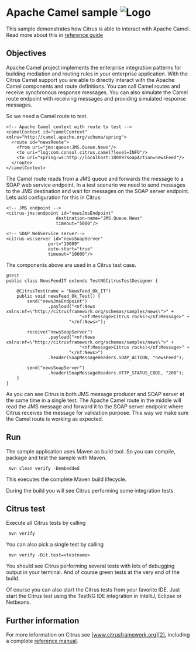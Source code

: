 Apache Camel sample ![Logo][1]
==============

This sample demonstrates how Citrus is able to interact with Apache Camel. Read more about this in [reference guide][4]

Objectives
---------

Apache Camel project implements the enterprise integration patterns for building mediation and routing rules in your enterprise application. With the Citrus 
Camel support you are able to directly interact with the Apache Camel components and route definitions. You can call Camel routes and receive synchronous response messages. 
You can also simulate the Camel route endpoint with receiving messages and providing simulated response messages.

So we need a Camel route to test.

    <!-- Apache Camel context with route to test -->
    <camelContext id="camelContext" xmlns="http://camel.apache.org/schema/spring">
      <route id="newsRoute">
        <from uri="jms:queue:JMS.Queue.News"/>
        <to uri="log:com.consol.citrus.camel?level=INFO"/>
        <to uri="spring-ws:http://localhost:18009?soapAction=newsFeed"/>
      </route>
    </camelContext>

The Camel route reads from a JMS queue and forwards the message to a SOAP web service endpoint. In a test scenario we need to send messages to the JMS destination and wait for messages on
the SOAP server endpoint. Lets add configuration for this in Citrus:

    <!-- JMS endpoint -->
    <citrus-jms:endpoint id="newsJmsEndpoint"
                       destination-name="JMS.Queue.News"
                       timeout="5000"/>

    <!-- SOAP WebService server-->
    <citrus-ws:server id="newsSoapServer"
                    port="18009"
                    auto-start="true"
                    timeout="10000"/>
       
The components above are used in a Citrus test case.
       
    @Test
    public class NewsFeedIT extends TestNGCitrusTestDesigner {
    
        @CitrusTest(name = "NewsFeed_Ok_IT")
        public void newsFeed_Ok_Test() {
            send("newsJmsEndpoint")
                    .payload("<nf:News xmlns:nf=\"http://citrusframework.org/schemas/samples/news\">" +
                                "<nf:Message>Citrus rocks!</nf:Message>" +
                            "</nf:News>");
    
            receive("newsSoapServer")
                    .payload("<nf:News xmlns:nf=\"http://citrusframework.org/schemas/samples/news\">" +
                                "<nf:Message>Citrus rocks!</nf:Message>" +
                            "</nf:News>")
                    .header(SoapMessageHeaders.SOAP_ACTION, "newsFeed");
    
            send("newsSoapServer")
                    .header(SoapMessageHeaders.HTTP_STATUS_CODE, "200");
        }
    }
       
As you can see Citrus is both JMS message producer and SOAP server at the same time in a single test. The Apache Camel route in the middle will read the JMS message and forward it to the SOAP
server endpoint where Citrus receives the message for validation purpose. This way we make sure the Camel route is working as expected.

Run
---------

The sample application uses Maven as build tool. So you can compile, package and test the
sample with Maven.
 
     mvn clean verify -Dembedded
    
This executes the complete Maven build lifecycle.

During the build you will see Citrus performing some integration tests.

Citrus test
---------

Execute all Citrus tests by calling

     mvn verify

You can also pick a single test by calling

     mvn verify -Dit.test=<testname>

You should see Citrus performing several tests with lots of debugging output in your terminal. 
And of course green tests at the very end of the build.

Of course you can also start the Citrus tests from your favorite IDE.
Just start the Citrus test using the TestNG IDE integration in IntelliJ, Eclipse or Netbeans.

Further information
---------

For more information on Citrus see [www.citrusframework.org][2], including
a complete [reference manual][3].

 [1]: https://www.citrusframework.org/img/brand-logo.png "Citrus"
 [2]: https://www.citrusframework.org
 [3]: https://www.citrusframework.org/reference/html/
 [4]: https://www.citrusframework.org/reference/html/camel.html
